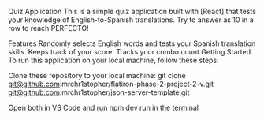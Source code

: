Quiz Application
This is a simple quiz application built with [React] that tests your knowledge of English-to-Spanish translations. Try to answer as 10 in a row to reach PERFECTO!

Features
Randomly selects English words and tests your Spanish translation skills.
Keeps track of your score.
Tracks your combo count
Getting Started
To run this application on your local machine, follow these steps:

Clone these repository to your local machine:
git clone git@github.com:mrchr1stopher/flatiron-phase-2-project-2-v.git git@github.com:mrchr1stopher/json-server-template.git

Open both in VS Code and run npm dev run in the terminal
